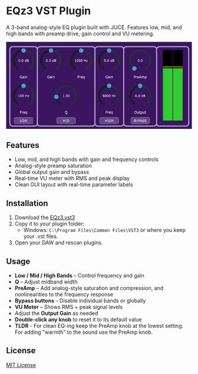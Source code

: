 # EQz3 VST Plugin

A 3-band analog-style EQ plugin built with JUCE. Features low, mid, and high bands with preamp drive, gain control and VU metering.

![EQz3 Screenshot](Assets/UI.png)

## Features

- Low, mid, and high bands with gain and frequency controls
- Analog-style preamp saturation
- Global output gain and bypass
- Real-time VU meter with RMS and peak display
- Clean GUI layout with real-time parameter labels

## Installation

1.  Download the [EQz3.vst3](EQz3.vst3)
2. Copy it to your plugin folder:
   - Windows: `C:\Program Files\Common Files\VST3` or where you keep your .vst files.
3. Open your DAW and rescan plugins.

## Usage

- **Low / Mid / High Bands** – Control frequency and gain
- **Q** – Adjust midband width
- **PreAmp** – Add analog-style saturation and compression, and nonlinearities to the frequency response
- **Bypass buttons** – Disable individual bands or globally
- **VU Meter** – Shows RMS + peak signal levels
- Adjust the **Output Gain** as needed
- **Double-click any knob** to reset it to its default value
- **TLDR** - For clean EQ-ing keep the PreAmp knob at the lowest setting. For adding "warmth" to the sound use the PreAmp knob.

## License

[MIT License](LICENSE)
